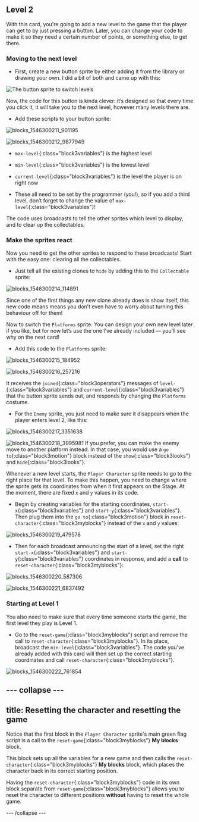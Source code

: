 ## Level 2

With this card, you're going to add a new level to the game that the player can get to by just pressing a button. Later, you can change your code to make it so they need a certain number of points, or something else, to get there.

### Moving to the next level

+ First, create a new button sprite by either adding it from the library or drawing your own. I did a bit of both and came up with this: 

![The button sprite to switch levels](images/levelButton.png)

Now, the code for this button is kinda clever: it’s designed so that every time you click it, it will take you to the next level, however many levels there are.

+ Add these scripts to your button sprite: 

![blocks_1546300211_901195](images/blocks_1546300211_901195.png)

![blocks_1546300212_9877949](images/blocks_1546300212_9877949.png)
 
+ `max-level`{:class="block3variables"} is the highest level
+ `min-level`{:class="block3variables"} is the lowest level
+ `current-level`{:class="block3variables"} is the level the player is on right now

+ These all need to be set by the programmer \(you!\), so if you add a third level, don’t forget to change the value of `max-level`{:class="block3variables"}!

The code uses broadcasts to tell the other sprites which level to display, and to clear up the collectables.

### Make the sprites react

Now you need to get the other sprites to respond to these broadcasts! Start with the easy one: clearing all the collectables.  

+ Just tell all the existing clones to `hide` by adding this to the `Collectable` sprite: 

![blocks_1546300214_114891](images/blocks_1546300214_114891.png)

Since one of the first things any new clone already does is show itself, this new code means means you don’t even have to worry about turning this behaviour off for them!

Now to switch the `Platforms` sprite. You can design your own new level later if you like, but for now let’s use the one I’ve already included — you’ll see why on the next card! 

+ Add this code to the `Platforms` sprite:

![blocks_1546300215_184952](images/blocks_1546300215_184952.png)

![blocks_1546300216_257216](images/blocks_1546300216_257216.png)

It receives the `joined`{:class="block3operators"} messages of `level-`{:class="block3variables"} and `current-level`{:class="block3variables"} that the button sprite sends out, and responds by changing the `Platforms` costume. 

+ For the `Enemy` sprite, you just need to make sure it disappears when the player enters level 2, like this: 

![blocks_1546300217_3351638](images/blocks_1546300217_3351638.png)

![blocks_1546300218_3995981](images/blocks_1546300218_3995981.png)
If you prefer, you can make the enemy move to another platform instead. In that case, you would use a `go to`{:class="block3motion"} block instead of the `show`{:class="block3looks"} and `hide`{:class="block3looks"}.

Whenever a new level starts, the `Player Character` sprite needs to go to the right place for that level. To make this happen, you need to change where the sprite gets its coordinates from when it first appears on the Stage. At the moment, there are fixed `x` and `y` values in its code.

+ Begin by creating variables for the starting coordinates, `start-x`{:class="block3variables"} and `start-y`{:class="block3variables"}. Then plug them into the `go to`{:class="block3motion"} block in `reset-character`{:class="block3myblocks"} instead of the `x` and `y` values:

![blocks_1546300219_479578](images/blocks_1546300219_479578.png)

+ Then for each broadcast announcing the start of a level, set the right `start-x`{:class="block3variables"} and `start-y`{:class="block3variables"} coordinates in response, and add a **call** to `reset-character`{:class="block3myblocks"}:

![blocks_1546300220_587306](images/blocks_1546300220_587306.png)

![blocks_1546300221_6837492](images/blocks_1546300221_6837492.png)

### Starting at Level 1

You also need to make sure that every time someone starts the game, the first level they play is Level 1.

+ Go to the `reset-game`{:class="block3myblocks"} script and remove the call to `reset-character`{:class="block3myblocks"}. In its place, broadcast the `min-level`{:class="block3variables"}. The code you've already added with this card will then set up the correct starting coordinates and call `reset-character`{:class="block3myblocks"}.

![blocks_1546300222_761854](images/blocks_1546300222_761854.png)

--- collapse ---
---
title: Resetting the character and resetting the game
---

Notice that the first block in the `Player Character` sprite's main green flag script is a call to the `reset-game`{:class="block3myblocks"} **My blocks** block. 

This block sets up all the variables for a new game and then calls the `reset-character`{:class="block3myblocks"} **My blocks** block, which places the character back in its correct starting position.

Having the `reset-character`{:class="block3myblocks"} code in its own block separate from `reset-game`{:class="block3myblocks"}  allows you to reset the character to different positions **without** having to reset the whole game.

--- /collapse ---
